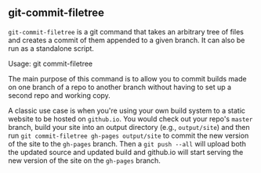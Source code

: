 git-commit-filetree
-------------------

`git-commit-filetree` is a git command that takes an arbitrary tree of
files and creates a commit of them appended to a given branch. It can
also be run as a standalone script.

Usage:
    git commit-filetree <branch> <path>

The main purpose of this command is to allow you to commit builds made
on one branch of a repo to another branch without having to set up a
second repo and working copy.

A classic use case is when you're using your own build system to a
static website to be hosted on `github.io`. You would check out your
repo's `master` branch, build your site into an output directory (e.g.,
`output/site`) and then run `git commit-filetree gh-pages output/site`
to commit the new version of the site to the `gh-pages` branch. Then a
`git push --all` will upload both the updated source and updated build
and github.io will start serving the new version of the site on the
`gh-pages` branch.
